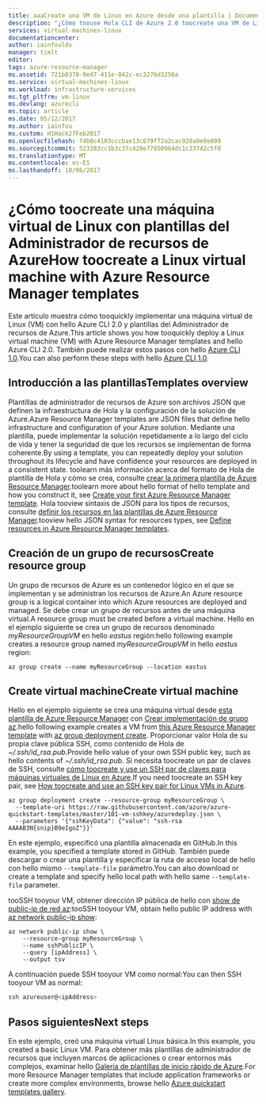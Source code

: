 ```yaml
---
title: aaaCreate una VM de Linux en Azure desde una plantilla | Documentos de Microsoft
description: "¿Cómo toouse Hola CLI de Azure 2.0 toocreate una VM de Linux desde una plantilla de administrador de recursos"
services: virtual-machines-linux
documentationcenter: 
author: iainfoulds
manager: timlt
editor: 
tags: azure-resource-manager
ms.assetid: 721b8378-9e47-411e-842c-ec3276d3256a
ms.service: virtual-machines-linux
ms.workload: infrastructure-services
ms.tgt_pltfrm: vm-linux
ms.devlang: azurecli
ms.topic: article
ms.date: 05/12/2017
ms.author: iainfou
ms.custom: H1Hack27Feb2017
ms.openlocfilehash: f4b8c4103cccbae13c679ff2a2cac928a0e8e809
ms.sourcegitcommit: 523283cc1b3c37c428e77850964dc1c33742c5f0
ms.translationtype: MT
ms.contentlocale: es-ES
ms.lasthandoff: 10/06/2017
---
```

# <a name="how-toocreate-a-linux-virtual-machine-with-azure-resource-manager-templates"></a><span data-ttu-id="da459-103">¿Cómo toocreate una máquina virtual de Linux con plantillas del Administrador de recursos de Azure</span><span class="sxs-lookup"><span data-stu-id="da459-103">How toocreate a Linux virtual machine with Azure Resource Manager templates</span></span>
<span data-ttu-id="da459-104">Este artículo muestra cómo tooquickly implementar una máquina virtual de Linux (VM) con hello Azure CLI 2.0 y plantillas del Administrador de recursos de Azure.</span><span class="sxs-lookup"><span data-stu-id="da459-104">This article shows you how tooquickly deploy a Linux virtual machine (VM) with Azure Resource Manager templates and hello Azure CLI 2.0.</span></span> <span data-ttu-id="da459-105">También puede realizar estos pasos con hello [Azure CLI 1.0](create-ssh-secured-vm-from-template-nodejs.md).</span><span class="sxs-lookup"><span data-stu-id="da459-105">You can also perform these steps with hello [Azure CLI 1.0](create-ssh-secured-vm-from-template-nodejs.md).</span></span>


## <a name="templates-overview"></a><span data-ttu-id="da459-106">Introducción a las plantillas</span><span class="sxs-lookup"><span data-stu-id="da459-106">Templates overview</span></span>
<span data-ttu-id="da459-107">Plantillas de administrador de recursos de Azure son archivos JSON que definen la infraestructura de Hola y la configuración de la solución de Azure.</span><span class="sxs-lookup"><span data-stu-id="da459-107">Azure Resource Manager templates are JSON files that define hello infrastructure and configuration of your Azure solution.</span></span> <span data-ttu-id="da459-108">Mediante una plantilla, puede implementar la solución repetidamente a lo largo del ciclo de vida y tener la seguridad de que los recursos se implementan de forma coherente.</span><span class="sxs-lookup"><span data-stu-id="da459-108">By using a template, you can repeatedly deploy your solution throughout its lifecycle and have confidence your resources are deployed in a consistent state.</span></span> <span data-ttu-id="da459-109">toolearn más información acerca del formato de Hola de plantilla de Hola y cómo se crea, consulte [crear la primera plantilla de Azure Resource Manager](../../azure-resource-manager/resource-manager-create-first-template.md).</span><span class="sxs-lookup"><span data-stu-id="da459-109">toolearn more about hello format of hello template and how you construct it, see [Create your first Azure Resource Manager template](../../azure-resource-manager/resource-manager-create-first-template.md).</span></span> <span data-ttu-id="da459-110">Hola tooview sintaxis de JSON para los tipos de recursos, consulte [definir los recursos en las plantillas de Azure Resource Manager](/azure/templates/).</span><span class="sxs-lookup"><span data-stu-id="da459-110">tooview hello JSON syntax for resources types, see [Define resources in Azure Resource Manager templates](/azure/templates/).</span></span>


## <a name="create-resource-group"></a><span data-ttu-id="da459-111">Creación de un grupo de recursos</span><span class="sxs-lookup"><span data-stu-id="da459-111">Create resource group</span></span>
<span data-ttu-id="da459-112">Un grupo de recursos de Azure es un contenedor lógico en el que se implementan y se administran los recursos de Azure.</span><span class="sxs-lookup"><span data-stu-id="da459-112">An Azure resource group is a logical container into which Azure resources are deployed and managed.</span></span> <span data-ttu-id="da459-113">Se debe crear un grupo de recursos antes de una máquina virtual.</span><span class="sxs-lookup"><span data-stu-id="da459-113">A resource group must be created before a virtual machine.</span></span> <span data-ttu-id="da459-114">Hello en el ejemplo siguiente se crea un grupo de recursos denominado *myResourceGroupVM* en hello *eastus* región:</span><span class="sxs-lookup"><span data-stu-id="da459-114">hello following example creates a resource group named *myResourceGroupVM* in hello *eastus* region:</span></span>

```azurecli
az group create --name myResourceGroup --location eastus
```

## <a name="create-virtual-machine"></a><span data-ttu-id="da459-115">Create virtual machine</span><span class="sxs-lookup"><span data-stu-id="da459-115">Create virtual machine</span></span>
<span data-ttu-id="da459-116">Hello en el ejemplo siguiente se crea una máquina virtual desde [esta plantilla de Azure Resource Manager](https://raw.githubusercontent.com/Azure/azure-quickstart-templates/master/101-vm-sshkey/azuredeploy.json) con [Crear implementación de grupo az](/cli/azure/group/deployment#create).</span><span class="sxs-lookup"><span data-stu-id="da459-116">hello following example creates a VM from [this Azure Resource Manager template](https://raw.githubusercontent.com/Azure/azure-quickstart-templates/master/101-vm-sshkey/azuredeploy.json) with [az group deployment create](/cli/azure/group/deployment#create).</span></span> <span data-ttu-id="da459-117">Proporcionar valor Hola de su propia clave pública SSH, como contenido de Hola de *~/.ssh/id_rsa.pub*.</span><span class="sxs-lookup"><span data-stu-id="da459-117">Provide hello value of your own SSH public key, such as hello contents of *~/.ssh/id_rsa.pub*.</span></span> <span data-ttu-id="da459-118">Si necesita toocreate un par de claves de SSH, consulte [cómo toocreate y use un SSH par de claves para máquinas virtuales de Linux en Azure](mac-create-ssh-keys.md).</span><span class="sxs-lookup"><span data-stu-id="da459-118">If you need toocreate an SSH key pair, see [How toocreate and use an SSH key pair for Linux VMs in Azure](mac-create-ssh-keys.md).</span></span>

```azurecli
az group deployment create --resource-group myResourceGroup \
  --template-uri https://raw.githubusercontent.com/azure/azure-quickstart-templates/master/101-vm-sshkey/azuredeploy.json \
  --parameters '{"sshKeyData": {"value": "ssh-rsa AAAAB3N{snip}B9eIgoZ"}}'
```

<span data-ttu-id="da459-119">En este ejemplo, especificó una plantilla almacenada en GitHub.</span><span class="sxs-lookup"><span data-stu-id="da459-119">In this example, you specified a template stored in GitHub.</span></span> <span data-ttu-id="da459-120">También puede descargar o crear una plantilla y especificar la ruta de acceso local de hello con hello mismo `--template-file` parámetro.</span><span class="sxs-lookup"><span data-stu-id="da459-120">You can also download or create a template and specify hello local path with hello same `--template-file` parameter.</span></span>

<span data-ttu-id="da459-121">tooSSH tooyour VM, obtener dirección IP pública de hello con [show de public-ip de red az](/cli/azure/network/public-ip#show):</span><span class="sxs-lookup"><span data-stu-id="da459-121">tooSSH tooyour VM, obtain hello public IP address with [az network public-ip show](/cli/azure/network/public-ip#show):</span></span>

```azurecli
az network public-ip show \
    --resource-group myResourceGroup \
    --name sshPublicIP \
    --query [ipAddress] \
    --output tsv
```

<span data-ttu-id="da459-122">A continuación puede SSH tooyour VM como normal:</span><span class="sxs-lookup"><span data-stu-id="da459-122">You can then SSH tooyour VM as normal:</span></span>

```bash
ssh azureuser@<ipAddress>
```

## <a name="next-steps"></a><span data-ttu-id="da459-123">Pasos siguientes</span><span class="sxs-lookup"><span data-stu-id="da459-123">Next steps</span></span>
<span data-ttu-id="da459-124">En este ejemplo, creó una máquina virtual Linux básica.</span><span class="sxs-lookup"><span data-stu-id="da459-124">In this example, you created a basic Linux VM.</span></span> <span data-ttu-id="da459-125">Para obtener más plantillas de administrador de recursos que incluyen marcos de aplicaciones o crear entornos más complejos, examinar hello [Galería de plantillas de inicio rápido de Azure](https://azure.microsoft.com/documentation/templates/).</span><span class="sxs-lookup"><span data-stu-id="da459-125">For more Resource Manager templates that include application frameworks or create more complex environments, browse hello [Azure quickstart templates gallery](https://azure.microsoft.com/documentation/templates/).</span></span>
